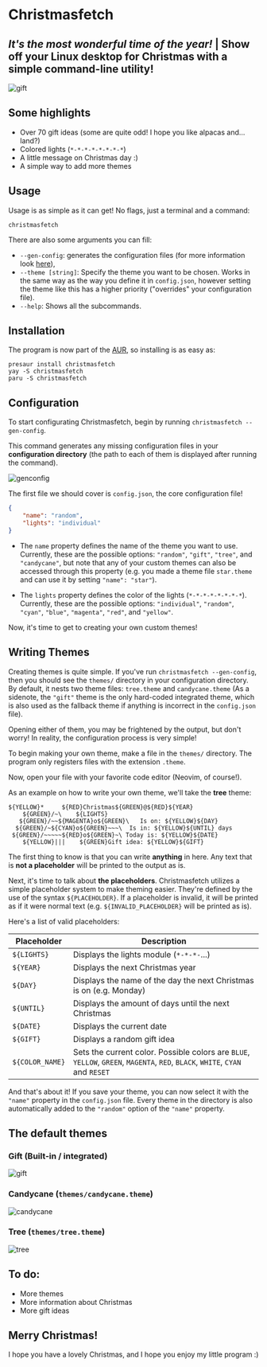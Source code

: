 # Christmasfetch
## *It's the most wonderful time of the year!* | Show off your Linux desktop for Christmas with a simple command-line utility!

![gift](assets/gifs/gift.gif)

## Some highlights
- Over 70 gift ideas (some are quite odd! I hope you like alpacas and... land?)
- Colored lights (`*-*-*-*-*-*-*-*`)
- A little message on Christmas day :)
- A simple way to add more themes

## Usage
Usage is as simple as it can get! No flags, just a terminal and a command:
```
christmasfetch
```
There are also some arguments you can fill:
- `--gen-config`: generates the configuration files (for more information look [here](#configuration)),
- `--theme [string]`: Specify the theme you want to be chosen. Works in the same way as the way you define it in `config.json`, however setting the theme like this has a higher priority ("overrides" your configuration file).
- `--help`: Shows all the subcommands.

## Installation
The program is now part of the [AUR](https://aur.archlinux.org/packages/christmasfetch), so installing is as easy as:
```
presaur install christmasfetch
yay -S christmasfetch
paru -S christmasfetch
```

## Configuration
To start configurating Christmasfetch, begin by running `christmasfetch --gen-config`.

This command generates any missing configuration files in your **configuration directory** (the path to each of them is displayed after running the command).

![genconfig](assets/gifs/genconfig.gif)

The first file we should cover is `config.json`, the core configuration file!
```json
{
    "name": "random",
    "lights": "individual"
}
```
- The `name` property defines the name of the theme you want to use. Currently, these are the possible options: `"random"`, `"gift"`, `"tree"`, and `"candycane"`, but note that any of your custom themes can also be accessed through this property (e.g. you made a theme file `star.theme` and can use it by setting `"name": "star"`).

- The `lights` property defines the color of the lights (`*-*-*-*-*-*-*-*`). Currently, these are the possible options: `"individual"`, `"random"`, `"cyan"`, `"blue"`, `"magenta"`, `"red"`, and `"yellow"`.

Now, it's time to get to creating your own custom themes!

## Writing Themes
Creating themes is quite simple. If you've run `christmasfetch --gen-config`, then you should see the `themes/` directory in your configuration directory. By default, it nests two theme files: `tree.theme` and `candycane.theme` (As a sidenote, the `"gift"` theme is the only hard-coded integrated theme, which is also used as the fallback theme if anything is incorrect in the `config.json` file).

Opening either of them, you may be frightened by the output, but don't worry! In reality, the configuration process is very simple!

To begin making your own theme, make a file in the `themes/` directory. The program only registers files with the extension `.theme`.

Now, open your file with your favorite code editor (Neovim, of course!).

As an example on how to write your own theme, we'll take the **tree** theme:

```
${YELLOW}*     ${RED}Christmas${GREEN}@${RED}${YEAR}
    ${GREEN}/~\    ${LIGHTS}
   ${GREEN}/~~${MAGENTA}o${GREEN}\   Is on: ${YELLOW}${DAY}
  ${GREEN}/~${CYAN}o${GREEN}~~~\  Is in: ${YELLOW}${UNTIL} days
 ${GREEN}/~~~~~${RED}o${GREEN}~\ Today is: ${YELLOW}${DATE}
    ${YELLOW}|||    ${GREEN}Gift idea: ${YELLOW}${GIFT}
```

The first thing to know is that you can write **anything** in here. Any text that is **not a placeholder** will be printed to the output as is.

Next, it's time to talk about **the placeholders**. Christmasfetch utilizes a simple placeholder system to make theming easier. They're defined by the use of the syntax `${PLACEHOLDER}`. If a placeholder is invalid, it will be printed as if it were normal text (e.g. `${INVALID_PLACEHOLDER}` will be printed as is).

Here's a list of valid placeholders:

|Placeholder |Description
|------------|-----------
|`${LIGHTS}` | Displays the lights module (`*-*-*-`...)
|`${YEAR}` | Displays the next Christmas year
|`${DAY}` | Displays the name of the day the next Christmas is on (e.g. Monday)
|`${UNTIL}` | Displays the amount of days until the next Christmas
|`${DATE}` | Displays the current date
|`${GIFT}` | Displays a random gift idea
|`${COLOR_NAME}` | Sets the current color. Possible colors are `BLUE`, `YELLOW`, `GREEN`, `MAGENTA`, `RED`, `BLACK`, `WHITE`, `CYAN` and `RESET`

And that's about it! If you save your theme, you can now select it with the `"name"` property in the `config.json` file. Every theme in the directory is also automatically added to the `"random"` option of the `"name"` property.

## The default themes
### Gift (Built-in / integrated)
![gift](assets/gifs/gift.gif)

### Candycane (`themes/candycane.theme`)
![candycane](assets/gifs/candycane.gif)

### Tree (`themes/tree.theme`)
![tree](assets/gifs/tree.gif)

## To do:
- More themes
- More information about Christmas
- More gift ideas

## Merry Christmas!
I hope you have a lovely Christmas, and I hope you enjoy my little program :)